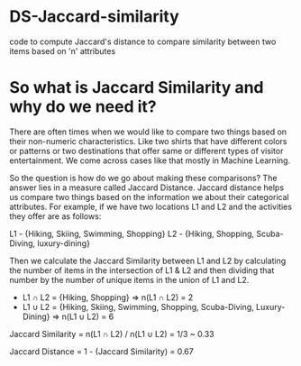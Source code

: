 # DS-Jaccard-similarity
code to compute Jaccard's distance to compare similarity between two items based on 'n' attributes

# So what is Jaccard Similarity and why do we need it?
There are often times when we would like to compare two things based on their non-numeric characteristics. Like two shirts that have different colors or patterns or two destinations that offer same or different types of visitor entertainment. We come across cases like that mostly in Machine Learning. 

So the question is how do we go about making these comparisons? The answer lies in a measure called Jaccard Distance. Jaccard distance helps us compare two things based on the information we about their categorical attributes. For example, if we have two locations L1 and L2 and the activities they offer are as follows:

L1 - {Hiking, Skiing, Swimming, Shopping}
L2 - {Hiking, Shopping, Scuba-Diving, luxury-dining}

Then we calculate the Jaccard Similarity between L1 and L2 by calculating the number of items in the intersection of L1 & L2 and then dividing that number by the number of unique items in the union of L1 and L2.

- L1 ∩ L2 = {Hiking, Shopping} => n(L1 ∩ L2) = 2
- L1 ∪ L2 = {Hiking, Skiing, Swimming, Shopping, Scuba-Diving, Luxury-Dining} => n(L1 ∪ L2) = 6

Jaccard Similarity = n(L1 ∩ L2) / n(L1 ∪ L2) = 1/3 ~ 0.33

Jaccard Distance = 1 - (Jaccard Similarity) = 0.67


